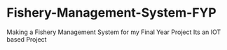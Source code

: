 # Fishery-Management-System-FYP
Making a Fishery Management System for my Final Year Project 
Its an IOT based Project
